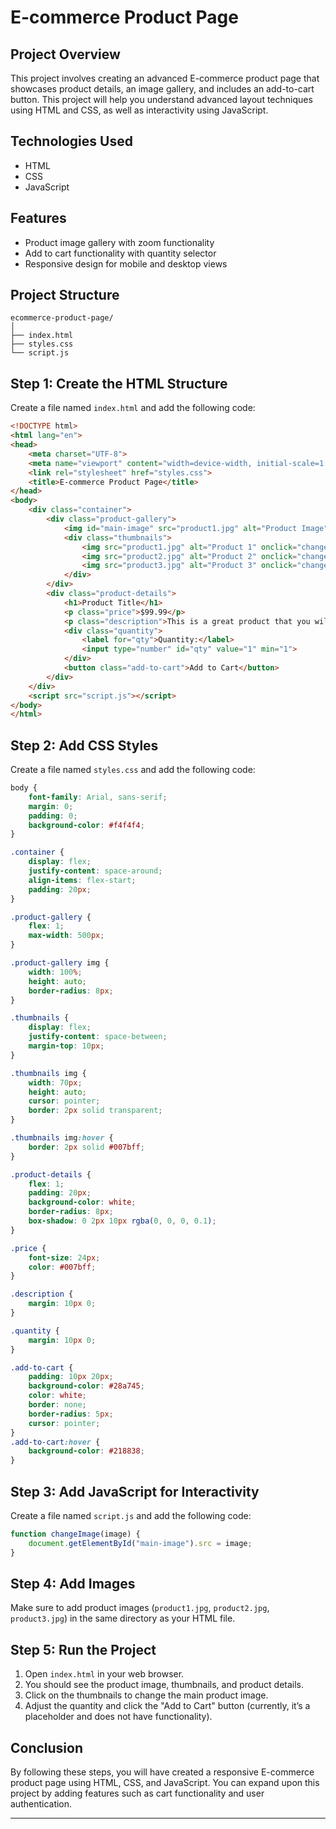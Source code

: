 
# E-commerce Product Page

## Project Overview
This project involves creating an advanced E-commerce product page that showcases product details, an image gallery, and includes an add-to-cart button. This project will help you understand advanced layout techniques using HTML and CSS, as well as interactivity using JavaScript.

## Technologies Used
- HTML
- CSS
- JavaScript

## Features
- Product image gallery with zoom functionality
- Add to cart functionality with quantity selector
- Responsive design for mobile and desktop views

## Project Structure
```
ecommerce-product-page/
│
├── index.html
├── styles.css
└── script.js
```

## Step 1: Create the HTML Structure
Create a file named `index.html` and add the following code:

```html
<!DOCTYPE html>
<html lang="en">
<head>
    <meta charset="UTF-8">
    <meta name="viewport" content="width=device-width, initial-scale=1.0">
    <link rel="stylesheet" href="styles.css">
    <title>E-commerce Product Page</title>
</head>
<body>
    <div class="container">
        <div class="product-gallery">
            <img id="main-image" src="product1.jpg" alt="Product Image">
            <div class="thumbnails">
                <img src="product1.jpg" alt="Product 1" onclick="changeImage('product1.jpg')">
                <img src="product2.jpg" alt="Product 2" onclick="changeImage('product2.jpg')">
                <img src="product3.jpg" alt="Product 3" onclick="changeImage('product3.jpg')">
            </div>
        </div>
        <div class="product-details">
            <h1>Product Title</h1>
            <p class="price">$99.99</p>
            <p class="description">This is a great product that you will love!</p>
            <div class="quantity">
                <label for="qty">Quantity:</label>
                <input type="number" id="qty" value="1" min="1">
            </div>
            <button class="add-to-cart">Add to Cart</button>
        </div>
    </div>
    <script src="script.js"></script>
</body>
</html>
```

## Step 2: Add CSS Styles
Create a file named `styles.css` and add the following code:

```css
body {
    font-family: Arial, sans-serif;
    margin: 0;
    padding: 0;
    background-color: #f4f4f4;
}

.container {
    display: flex;
    justify-content: space-around;
    align-items: flex-start;
    padding: 20px;
}

.product-gallery {
    flex: 1;
    max-width: 500px;
}

.product-gallery img {
    width: 100%;
    height: auto;
    border-radius: 8px;
}

.thumbnails {
    display: flex;
    justify-content: space-between;
    margin-top: 10px;
}

.thumbnails img {
    width: 70px;
    height: auto;
    cursor: pointer;
    border: 2px solid transparent;
}

.thumbnails img:hover {
    border: 2px solid #007bff;
}

.product-details {
    flex: 1;
    padding: 20px;
    background-color: white;
    border-radius: 8px;
    box-shadow: 0 2px 10px rgba(0, 0, 0, 0.1);
}

.price {
    font-size: 24px;
    color: #007bff;
}

.description {
    margin: 10px 0;
}

.quantity {
    margin: 10px 0;
}

.add-to-cart {
    padding: 10px 20px;
    background-color: #28a745;
    color: white;
    border: none;
    border-radius: 5px;
    cursor: pointer;
}
.add-to-cart:hover {
    background-color: #218838;
}
```

## Step 3: Add JavaScript for Interactivity
Create a file named `script.js` and add the following code:

```javascript
function changeImage(image) {
    document.getElementById("main-image").src = image;
}
```

## Step 4: Add Images
Make sure to add product images (`product1.jpg`, `product2.jpg`, `product3.jpg`) in the same directory as your HTML file.

## Step 5: Run the Project
1. Open `index.html` in your web browser.
2. You should see the product image, thumbnails, and product details.
3. Click on the thumbnails to change the main product image.
4. Adjust the quantity and click the "Add to Cart" button (currently, it’s a placeholder and does not have functionality).

## Conclusion
By following these steps, you will have created a responsive E-commerce product page using HTML, CSS, and JavaScript. You can expand upon this project by adding features such as cart functionality and user authentication.

---
